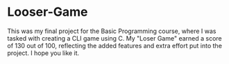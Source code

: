 # Looser-Game
This was my final project for the Basic Programming course, where I was tasked with creating a CLI game using C. My "Loser Game" earned a score of 130 out of 100, reflecting the added features and extra effort put into the project. I hope you like it.
